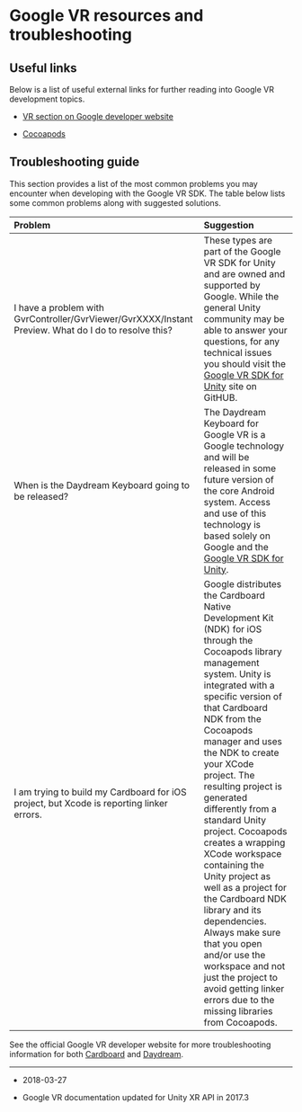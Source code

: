 # Google VR resources and troubleshooting

## Useful links

Below is a list of useful external links for further reading into Google VR development topics.

* [VR section on Google developer website](https://developers.google.com/vr/)

* [Cocoapods](http://cocoapods.org)

## Troubleshooting guide

This section provides a list of the most common problems you may encounter when developing with the Google VR SDK. The table below lists some common problems along with suggested solutions.

| __Problem__| __Suggestion__ |
|:---|:---| 
| I have a problem with GvrController/GvrViewer/GvrXXXX/Instant Preview. What do I do to resolve this?<br/>| These types are part of the Google VR SDK for Unity and are owned and supported by Google. While the general Unity community may be able to answer your questions, for any technical issues you should visit the [Google VR SDK for Unity](https://github.com/googlevr/gvr-unity-sdk) site on GitHUB.<br/> |
| When is the Daydream Keyboard going to be released?| The Daydream Keyboard for Google VR is a Google technology and will be released in some future version of the core Android system. Access and use of this technology is based solely on Google and the [Google VR SDK for Unity](https://github.com/googlevr/gvr-unity-sdk).<br/> |
| I am trying to build my Cardboard for iOS project, but Xcode is reporting linker errors.| Google distributes the Cardboard Native Development Kit (NDK) for iOS through the Cocoapods library management system. Unity is integrated with a specific version of that Cardboard NDK from the Cocoapods manager and uses the NDK to create your XCode project. The resulting project is generated differently from a standard Unity project. Cocoapods creates a wrapping XCode workspace containing the Unity project as well as a project for the Cardboard NDK library and its dependencies. Always make sure that you open and/or use the workspace and not just the project to avoid getting linker errors due to the missing libraries from Cocoapods. |



See the official Google VR developer website for more troubleshooting information for both [Cardboard](https://support.google.com/cardboard/answer/6295070?hl=en&ref_topic=6295055) and [Daydream](https://support.google.com/daydream/?hl=en-GB#topic=7184600).

---
* <span class="page-edit">2018-03-27 <!-- include IncludeTextNewPageYesEdit --></span>

* <span class="page-history">Google VR documentation updated for Unity XR API in 2017.3</span>